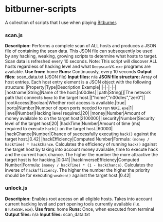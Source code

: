 # bitburner-scripts

A collection of scripts that I use when playing [Bitburner](https://store.steampowered.com/app/1812820/Bitburner/).

### scan.js
**Descritpion:** Performs a complete scan of ALL hosts and produces a JSON file of containing the scan data. This JSON file can  subsequently be used by any hacking, weaking, growing scripts to determine what hosts to target. Scan data is refreshed every 10 seconds.
Note: This script will discover ALL hosts regardless of hacking level and what `DeepscanVX.exe` programs are available.
**Use from:** home
**Runs:** Continuously, every 10 seconds
**Output files:** scan_data.txt (JSON file)
**Input files:** n/a
**JSON file structure:** Array of host entries.
Each host entry element is a JSON object with the following structure:
|Property|Type|Description|Example|
|-|-|-|-|
|hostname|String|Name of the host.|n00dles|
|path|String[]|The network path that connects `home` to the target host.|["home","n00dles","zer0"]|
|rootAccess|Boolean|Whether root access is available.|true|
|ports|Number|Number of open ports needed to run `NUKE.exe`|1|
|level|Number|Hacking level required.|20|
|money|Number|Amount of money available to on the target host|2100000|
|security|Number|Security level of the target host|20|
|hackTime|Number|Amount of time (ms) required to execute `hack()` on the target host.|60000|
|hackChance|Number|Chance of successfully executing `hack()` against the target host.|0.42|
|hackEfficiency|Computed Number|Formula: `(money / hackTime) * hackChance`. Calculates the efficiency of running `hack()` against the target host by taking into account money available, time to execute hack and the current hack chance. The higher the number the more attractive the target host is for hacking.|0.041|
|hackInverseEfficiency|Computed Number|Formula: `(money / hackTime) * (1 - hackChance)`. Calculates the inverse of `hackEfficiency`. The higher the number the higher the priority should be for executing `weaken()` against the target host.|0.42|

### unlock.js
**Descritpion:** Enables root access on all eligible hosts. Takes into account current hacking level and port opening tools currently available (i.e. `BruteSSH.exe`).
**Use from:** home
**Runs:** Once, when executed from terminal
**Output files:** n/a
**Input files:** scan_data.txt
